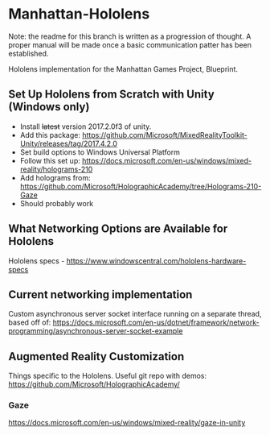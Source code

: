 # Manhattan-Hololens
Note: the readme for this branch is written as a progression of thought. A proper manual will be made once a basic communication patter has been established.

Hololens implementation for the Manhattan Games Project, Blueprint.

## Set Up Hololens from Scratch with Unity (Windows only)
* Install ~~latest~~ version 2017.2.0f3 of unity.
* Add this package: https://github.com/Microsoft/MixedRealityToolkit-Unity/releases/tag/2017.4.2.0
* Set build options to Windows Universal Platform
* Follow this set up: https://docs.microsoft.com/en-us/windows/mixed-reality/holograms-210
* Add holograms from: https://github.com/Microsoft/HolographicAcademy/tree/Holograms-210-Gaze
* Should probably work

## What Networking Options are Available for Hololens
Hololens specs - https://www.windowscentral.com/hololens-hardware-specs

## Current networking implementation
Custom asynchronous server socket interface running on a separate thread, based off of: https://docs.microsoft.com/en-us/dotnet/framework/network-programming/asynchronous-server-socket-example

## Augmented Reality Customization
Things specific to the Hololens. Useful git repo with demos: https://github.com/Microsoft/HolographicAcademy/

### Gaze
https://docs.microsoft.com/en-us/windows/mixed-reality/gaze-in-unity
